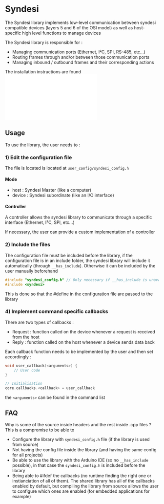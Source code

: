 # Syndesi

The Syndesi library implements low-level communication between syndesi compatible devices (layers 5 and 6 of the OSI model) as well as host-specific high level functions to manage devices

The Syndesi library is responsible for :

- Managing communication ports (Ethernet, I²C, SPI, RS-485, etc...)
- Routing frames through and/or between those communication ports
- Managing inbound / outbound frames and their corresponding actions


The installation instructions are found ![here](INSTALL.md)

## Usage

To use the library, the user needs to :

### 1) Edit the configuration file

The file is located is located at ``user_config/syndesi_config.h``

#### Mode

- host : Syndesi Master (like a computer)
- device : Syndesi subordinate (like an I/O interface)

#### Controller

A controller allows the syndesi library to communicate through a specific interface (Ethernet, I²C, SPI, etc...)

If necessary, the user can provide a custom implementation of a controller

### 2) Include the files

The configuration file must be included before the library, if the configuration file is in an include folder, the syndesi library will include it automatically (through ``__has_include``). Otherwise it can be included by the user manually beforehand

```c++
#include "syndesi_config.h" // Only necessary if __has_include is unavailable, with Arduino for example
#include <syndesi>
```

This is done so that the #define in the configuration file are passed to the library

### 4) Implement command specific callbacks

There are two types of callbacks :

- Request : function called on the device whenever a request is received from the host
- Reply : function called on the host whenever a device sends data back

Each callback function needs to be implemented by the user and then set accordingly :

```C++
void user_callback(<arguments>) {
    // User code
}

// Initialisation
core.callbacks.<callback> = user_callback
```

the ``<arguments>`` can be found in the command list

## FAQ

Why is some of the source inside headers and the rest inside .cpp files ? This is a compromise to be able to

- Configure the library with ``syndesi_config.h`` file (if the library is used from source)
- Not having the config file inside the library (and having the same config for all projects)
- Be able to use the library with the Arduino IDE (so no ``__has_include`` possible), in that case the ``syndesi_config.h`` is included before the library
- Being able to #ifdef the callbacks (no runtime finding the right one or instianciation of all of them). The shared library has all of the callbacks enabled by default, but compiling the library from source allows the user to configure which ones are enabled (for embedded applications for example)

